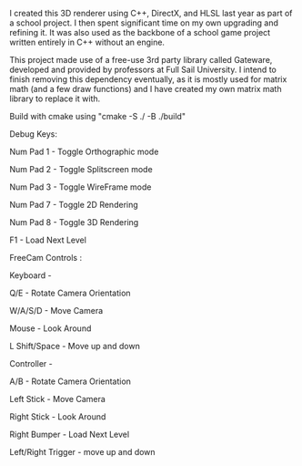 I created this 3D renderer using C++, DirectX, and HLSL last year as part of a school project. I then spent significant time on my own upgrading and refining it. It was also used as the backbone of a school game project written entirely in C++ without an engine.

This project made use of a free-use 3rd party library called Gateware, developed and provided by professors at Full Sail University. I intend to finish removing this dependency eventually, as it is mostly used for matrix math (and a few draw functions) and I have created my own matrix math library to replace it with.

Build with cmake using "cmake -S ./ -B ./build"

Debug Keys:

Num Pad 1 - Toggle Orthographic mode

Num Pad 2 - Toggle Splitscreen mode

Num Pad 3 - Toggle WireFrame mode

Num Pad 7 - Toggle 2D Rendering

Num Pad 8 - Toggle 3D Rendering

F1 - Load Next Level


FreeCam Controls :

Keyboard -

Q/E - Rotate Camera Orientation

W/A/S/D - Move Camera

Mouse - Look Around

L Shift/Space - Move up and down


Controller -

A/B - Rotate Camera Orientation

Left Stick - Move Camera

Right Stick - Look Around

Right Bumper - Load Next Level

Left/Right Trigger - move up and down

